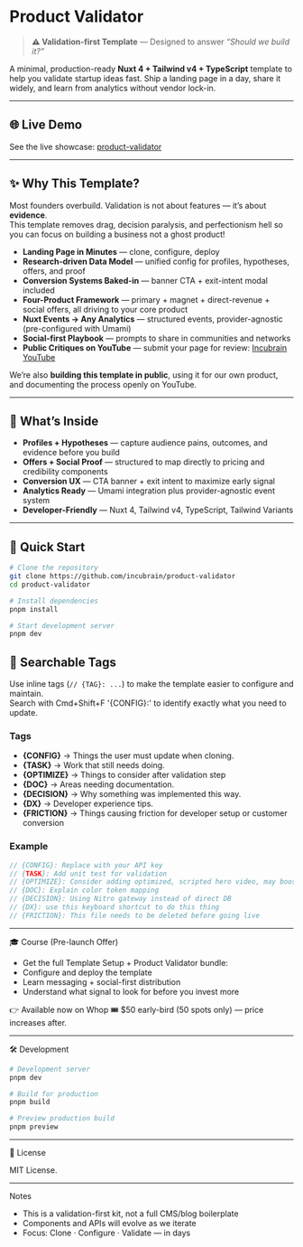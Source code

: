 # Product Validator

> **⚠️ Validation-first Template** — Designed to answer _“Should we build it?”_

A minimal, production-ready **Nuxt 4 + Tailwind v4 + TypeScript** template to
help you validate startup ideas fast. Ship a landing page in a day, share it
widely, and learn from analytics without vendor lock-in.

---

## 🌐 Live Demo

See the live showcase:
[product-validator](https://product-validator.incubrain.org)

---

## ✨ Why This Template?

Most founders overbuild. Validation is not about features — it’s about
**evidence**.  
This template removes drag, decision paralysis, and perfectionism hell so you
can focus on building a business not a ghost product!

- **Landing Page in Minutes** — clone, configure, deploy
- **Research-driven Data Model** — unified config for profiles, hypotheses,
  offers, and proof
- **Conversion Systems Baked-in** — banner CTA + exit-intent modal included
- **Four-Product Framework** — primary + magnet + direct-revenue + social
  offers, all driving to your core product
- **Nuxt Events → Any Analytics** — structured events, provider-agnostic
  (pre-configured with Umami)
- **Social-first Playbook** — prompts to share in communities and networks
- **Public Critiques on YouTube** — submit your page for review:
  [Incubrain YouTube](https://www.youtube.com/@Incubrain)

We’re also **building this template in public**, using it for our own product,
and documenting the process openly on YouTube.

---

## 🧩 What’s Inside

- **Profiles + Hypotheses** — capture audience pains, outcomes, and evidence
  before you build
- **Offers + Social Proof** — structured to map directly to pricing and
  credibility components
- **Conversion UX** — CTA banner + exit intent to maximize early signal
- **Analytics Ready** — Umami integration plus provider-agnostic event system
- **Developer-Friendly** — Nuxt 4, Tailwind v4, TypeScript, Tailwind Variants

---

## 🚀 Quick Start

```bash
# Clone the repository
git clone https://github.com/incubrain/product-validator
cd product-validator

# Install dependencies
pnpm install

# Start development server
pnpm dev
```

## 🔎 Searchable Tags

Use inline tags (`// {TAG}: ...`) to make the template easier to configure and
maintain.  
Search with Cmd+Shift+F '{CONFIG}:' to identify exactly what you need to update.

### Tags

- **{CONFIG}** → Things the user must update when cloning.
- **{TASK}** → Work that still needs doing.
- **{OPTIMIZE}** → Things to consider after validation step
- **{DOC}** → Areas needing documentation.
- **{DECISION}** → Why something was implemented this way.
- **{DX}** → Developer experience tips.
- **{FRICTION}** → Things causing friction for developer setup or customer
  conversion

### Example

```js
// {CONFIG}: Replace with your API key
// {TASK}: Add unit test for validation
// {OPTIMIZE}: Consider adding optimized, scripted hero video, may boost your conversions
// {DOC}: Explain color token mapping
// {DECISION}: Using Nitro gateway instead of direct DB
// {DX}: use this keyboard shortcut to do this thing
// {FRICTION}: This file needs to be deleted before going live
```

---

🎓 Course (Pre-launch Offer)

- Get the full Template Setup + Product Validator bundle:
- Configure and deploy the template
- Learn messaging + social-first distribution
- Understand what signal to look for before you invest more

👉 Available now on Whop 🎟 $50 early-bird (50 spots only) — price increases
after.

---

🛠 Development

```bash
# Development server
pnpm dev

# Build for production
pnpm build

# Preview production build
pnpm preview
```

---

📄 License

MIT License.

---

Notes

- This is a validation-first kit, not a full CMS/blog boilerplate
- Components and APIs will evolve as we iterate
- Focus: Clone · Configure · Validate — in days
